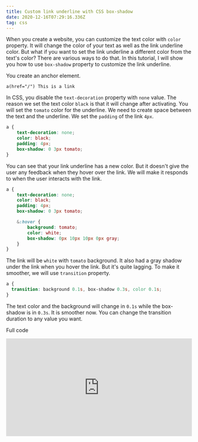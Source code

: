 ```yaml
---
title: Custom link underline with CSS box-shadow
date: 2020-12-16T07:29:16.336Z
tag: css
---
```

When you create a website, you can customize the text color with `color` property. It will change the color of your text as well as the link underline color. But what if you want to set the link underline a different color from the text's color? There are various ways to do that. In this tutorial, I will show you how to use `box-shadow` property to customize the link underline.

You create an anchor element.

```pug
a(href="/") This is a link
```

In CSS, you disable the `text-decoration` property with `none` value. The reason we set the text color `black` is that it will change after activating. You will set the `tomato` color for the underline. We need to create space between the text and the underline. We set the `padding` of the link `4px`.

```scss
a {
	text-decoration: none;
	color: black;
	padding: 4px;
	box-shadow: 0 3px tomato;
}
```

You can see that your link underline has a new color. But it doesn't give the user any feedback when they hover over the link. We will make it responds to when the user interacts with the link. 

```scss
a {
	text-decoration: none;
	color: black;
	padding: 4px;
	box-shadow: 0 3px tomato;

	&:hover {
		background: tomato;
		color: white;
		box-shadow: 0px 10px 10px 0px gray;
	}
}
```

The link will be `white` with `tomato` background. It also had a gray shadow under the link when you hover the link. But it's quite lagging. To make it smoother, we will use `transition` property. 

```scss
a {
  transition: background 0.1s, box-shadow 0.3s, color 0.1s;
}
```

The text color and the background will change in `0.1s` while the box-shadow is in `0.3s`. It is smoother now. You can change the transition duration to any value you want. 

Full code

<iframe height="265" style="width: 100%;" scrolling="no" title="Custom link underline with CSS box-shadow" src="https://codepen.io/phongduong/embed/preview/OJRRqBj?height=265&theme-id=dark&default-tab=css,result" frameborder="no" loading="lazy" allowtransparency="true" allowfullscreen="true">
  See the Pen <a href='https://codepen.io/phongduong/pen/OJRRqBj'>Custom link underline with CSS box-shadow</a> by Phong Duong
  (<a href='https://codepen.io/phongduong'>@phongduong</a>) on <a href='https://codepen.io'>CodePen</a>.
</iframe>